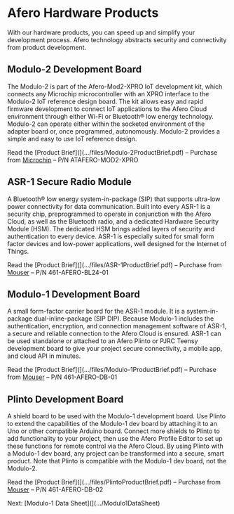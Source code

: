 # Afero Hardware Products

With our hardware products, you can speed up and simplify your development process. Afero technology abstracts security and connectivity from product development.



## Modulo-2 Development Board

The Modulo-2 is part of the Afero-Mod2-XPRO IoT development kit, which connects any Microchip microcontroller with an XPRO interface to the Modulo-2 IoT reference design board. The kit allows easy and rapid firmware development to connect IoT applications to the Afero Cloud environment through either Wi-Fi or Bluetooth® low energy technology. Modulo-2 can operate either within the socketed environment of the adapter board or, once programmed, autonomously. Modulo-2 provides a simple and easy to use IoT reference design.

Read the [Product Brief](](.../files/Modulo-2ProductBrief.pdf) – Purchase from [Microchip](https://www.microchipdirect.com/ProductSearch.aspx?Keywords=ATAFERO-MOD2-XPRO) – P/N ATAFERO-MOD2-XPRO

## ASR-1 Secure Radio Module

A Bluetooth® low energy system-in-package (SIP) that supports ultra-low power connectivity for data communication. Built into every ASR-1 is a security chip, preprogrammed to operate in conjunction with the Afero Cloud, as well as the Bluetooth radio, and a dedicated Hardware Security Module (HSM). The dedicated HSM brings added layers of security and authentication to every device. ASR-1 is especially suited for small form factor devices and low-power applications, well designed for the Internet of Things.

Read the [Product Brief](](.../files/ASR-1ProductBrief.pdf) – Purchase from [Mouser](https://www.mouser.com/new/afero/afero-asr1-radio-module/) – P/N 461-AFERO-BL24-01

## Modulo-1 Development Board

A small form-factor carrier board for the ASR-1 module. It is a system-in-package dual-inline-package (SIP DIP). Because Modulo-1 includes the authentication, encryption, and connection management software of ASR-1, a secure and reliable connection to the Afero Cloud is ensured. ASR-1 can be used standalone or attached to an Afero Plinto or PJRC Teensy development board to give your project secure connectivity, a mobile app, and cloud API in minutes.

Read the [Product Brief](](.../files/Modulo-1ProductBrief.pdf) – Purchase from [Mouser](https://www.mouser.com/ProductDetail/Afero/AFERO-DB-01?qs=KdD021b6dNfALOd58dvJ9A%3d%3d) – P/N 461-AFERO-DB-01

## Plinto Development Board

A shield board to be used with the Modulo-1 development board. Use Plinto to extend the capabilities of the Modulo-1 dev board by attaching it to an Uno or other compatible Arduino board. Connect more shields to Plinto to add functionality to your project, then use the Afero Profile Editor to set up these functions for remote control via the Afero Cloud. By using Plinto with a Modulo-1 dev board, any project can be transformed into a secure, smart product. Note that Plinto is compatible with the Modulo-1 dev board, not the Modulo-2.

Read the [Product Brief](](.../files/PlintoProductBrief.pdf) – Purchase from [Mouser](https://www.mouser.com/ProductDetail/Afero/AFERO-DB-02?qs=KdD021b6dNchrTtiVGrGiA%3d%3d) – P/N 461-AFERO-DB-02

 Next: [Modulo-1 Data Sheet](](.../Modulo1DataSheet)